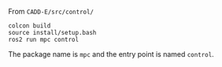 From `CADD-E/src/control/`
```
colcon build
source install/setup.bash
ros2 run mpc control
```
The package name is `mpc` and the entry point is named `control`.